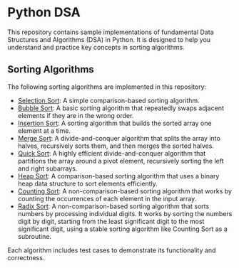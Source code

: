# Python DSA

This repository contains sample implementations of fundamental Data Structures and Algorithms (DSA) in Python. It is designed to help you understand and practice key concepts in sorting algorithms.

## Sorting Algorithms

The following sorting algorithms are implemented in this repository:

- [Selection Sort](https://www.geeksforgeeks.org/selection-sort-algorithm-2/): A simple comparison-based sorting algorithm.
- [Bubble Sort](https://www.geeksforgeeks.org/bubble-sort-algorithm/): A basic sorting algorithm that repeatedly swaps adjacent elements if they are in the wrong order.
- [Insertion Sort](https://www.geeksforgeeks.org/insertion-sort-algorithm/): A sorting algorithm that builds the sorted array one element at a time.
- [Merge Sort](https://www.geeksforgeeks.org/merge-sort/): A divide-and-conquer algorithm that splits the array into halves, recursively sorts them, and then merges the sorted halves.
- [Quick Sort](https://www.geeksforgeeks.org/quick-sort-algorithm/): A highly efficient divide-and-conquer algorithm that partitions the array around a pivot element, recursively sorting the left and right subarrays.
- [Heap Sort](https://www.geeksforgeeks.org/heap-sort/): A comparison-based sorting algorithm that uses a binary heap data structure to sort elements efficiently.
- [Counting Sort](https://www.geeksforgeeks.org/counting-sort/): A non-comparison-based sorting algorithm that works by counting the occurrences of each element in the input array.
- [Radix Sort](https://www.geeksforgeeks.org/radix-sort/): A non-comparison-based sorting algorithm that sorts numbers by processing individual digits. It works by sorting the numbers digit by digit, starting from the least significant digit to the most significant digit, using a stable sorting algorithm like Counting Sort as a subroutine.

Each algorithm includes test cases to demonstrate its functionality and correctness.
